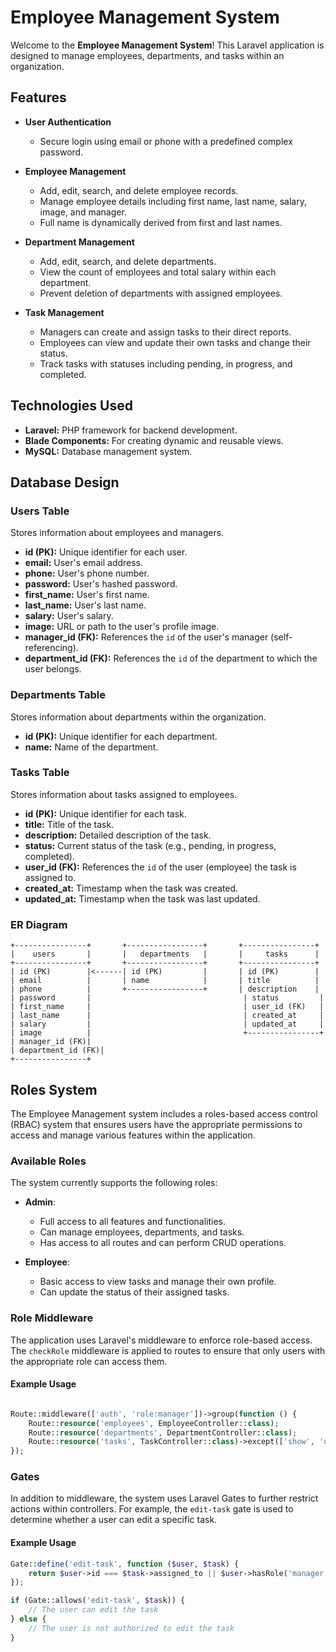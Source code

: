 # Employee Management System

Welcome to the **Employee Management System**! This Laravel application is designed to manage employees, departments, and tasks within an organization.

## Features

- **User Authentication**
  - Secure login using email or phone with a predefined complex password.

- **Employee Management**
  - Add, edit, search, and delete employee records.
  - Manage employee details including first name, last name, salary, image, and manager.
  - Full name is dynamically derived from first and last names.

- **Department Management**
  - Add, edit, search, and delete departments.
  - View the count of employees and total salary within each department.
  - Prevent deletion of departments with assigned employees.

- **Task Management**
  - Managers can create and assign tasks to their direct reports.
  - Employees can view and update their own tasks and change their status.
  - Track tasks with statuses including pending, in progress, and completed.

## Technologies Used

- **Laravel:** PHP framework for backend development.
- **Blade Components:** For creating dynamic and reusable views.
- **MySQL:** Database management system.

## Database Design

### Users Table

Stores information about employees and managers.

- **id (PK):** Unique identifier for each user.
- **email:** User's email address.
- **phone:** User's phone number.
- **password:** User's hashed password.
- **first_name:** User's first name.
- **last_name:** User's last name.
- **salary:** User's salary.
- **image:** URL or path to the user's profile image.
- **manager_id (FK):** References the `id` of the user's manager (self-referencing).
- **department_id (FK):** References the `id` of the department to which the user belongs.

### Departments Table

Stores information about departments within the organization.

- **id (PK):** Unique identifier for each department.
- **name:** Name of the department.

### Tasks Table

Stores information about tasks assigned to employees.

- **id (PK):** Unique identifier for each task.
- **title:** Title of the task.
- **description:** Detailed description of the task.
- **status:** Current status of the task (e.g., pending, in progress, completed).
- **user_id (FK):** References the `id` of the user (employee) the task is assigned to.
- **created_at:** Timestamp when the task was created.
- **updated_at:** Timestamp when the task was last updated.

### ER Diagram

```plaintext
+----------------+       +-----------------+       +----------------+
|    users       |       |   departments   |       |     tasks      |
+----------------+       +-----------------+       +----------------+
| id (PK)        |<------| id (PK)         |       | id (PK)        |
| email          |       | name            |       | title          |
| phone          |       +-----------------+       | description    |
| password       |                                  | status         |
| first_name     |                                  | user_id (FK)   |
| last_name      |                                  | created_at     |
| salary         |                                  | updated_at     |
| image          |                                  +----------------+
| manager_id (FK)|
| department_id (FK)|
+----------------+
```

## Roles System

The Employee Management system includes a roles-based access control (RBAC) system that ensures users have the appropriate permissions to access and manage various features within the application.

### Available Roles

The system currently supports the following roles:

- **Admin**: 
  - Full access to all features and functionalities.
  - Can manage employees, departments, and tasks.
  - Has access to all routes and can perform CRUD operations.

- **Employee**: 
  - Basic access to view tasks and manage their own profile.
  - Can update the status of their assigned tasks.

### Role Middleware

The application uses Laravel's middleware to enforce role-based access. The `checkRole` middleware is applied to routes to ensure that only users with the appropriate role can access them.

#### Example Usage

```php

Route::middleware(['auth', 'role:manager'])->group(function () {
    Route::resource('employees', EmployeeController::class);
    Route::resource('departments', DepartmentController::class);
    Route::resource('tasks', TaskController::class)->except(['show', 'destroy']);
});
```
### Gates

In addition to middleware, the system uses Laravel Gates to further restrict actions within controllers. For example, the `edit-task` gate is used to determine whether a user can edit a specific task.

#### Example Usage

```php
Gate::define('edit-task', function ($user, $task) {
    return $user->id === $task->assigned_to || $user->hasRole('manager');
});

if (Gate::allows('edit-task', $task)) {
    // The user can edit the task
} else {
    // The user is not authorized to edit the task
}

```